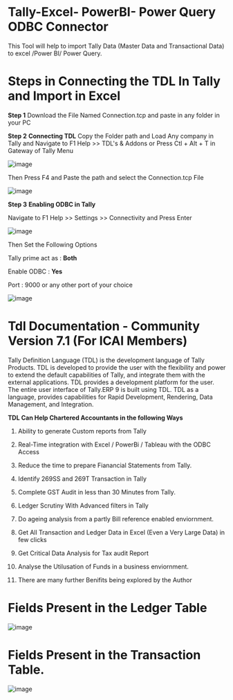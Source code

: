 # Tally-Excel- PowerBI- Power Query ODBC Connector

This Tool will help to import Tally Data (Master Data and Transactional Data) to excel /Power BI/ Power Query.

# Steps in Connecting the TDL In Tally and Import in Excel
**Step 1**
Download the File Named Connection.tcp and paste in any folder in your PC

**Step 2** **Connecting TDL**
Copy the Folder path and Load Any company in Tally and Navigate to F1 Help >> TDL's & Addons
or Press Ctl + Alt + T in Gateway of Tally Menu

![image](https://github.com/ramajayam-CA/Tally-Connector/assets/12751693/6ccaaf4b-13a6-4dad-9924-75402d64976e)

Then Press F4 and Paste the path and select the Connection.tcp File

![image](https://github.com/ramajayam-CA/Tally-Connector/assets/12751693/39f65fa3-8369-4611-82a9-2b799a367f18)

**Step 3** **Enabling ODBC in Tally**

Navigate to F1 Help >> Settings >> Connectivity and Press Enter

![image](https://github.com/ramajayam-CA/Tally-Connector/assets/12751693/3002cd7d-c011-416a-96de-0141e26ccb0d)


Then Set the Following Options

Tally prime act as : **Both**

Enable ODBC  : **Yes**

Port : 9000 or any other port of your choice

![image](https://github.com/ramajayam-CA/Tally-Connector/assets/12751693/512921e5-1acd-467b-867f-7e1818cf2dfe)






# Tdl Documentation - Community Version 7.1 (For ICAI Members)


Tally Definition Language (TDL) is the development language of Tally Products. TDL is developed to provide the user with the flexibility and power to extend the default capabilities of Tally, and integrate them with the external applications. TDL provides a development platform for the user. The entire user interface of Tally.ERP 9 is built using TDL. TDL as a language, provides capabilities for Rapid Development, Rendering, Data Management, and Integration.

**TDL Can Help Chartered Accountants in the following Ways**

1. Ability to generate Custom reports from Tally 

2. Real-Time integration with Excel / PowerBi / Tableau with the ODBC Access

3. Reduce the time to prepare Fianancial Statements from Tally.

4. Identify 269SS and 269T Transaction in Tally

5. Complete GST Audit in less than 30 Minutes from Tally.

6. Ledger Scrutiny With Advanced filters in Tally

7. Do ageing analysis from a partly Bill reference enabled enviornment.

8. Get All Transaction and Ledger Data in Excel (Even a Very Large Data) in few clicks

9. Get Critical Data Analysis for Tax audit Report

10. Analyse the Utilusation of Funds in a business enviornment.

11. There are many further Benifits being explored by the Author


# Fields Present in the Ledger Table

![image](https://github.com/ramajayam-CA/Tally-Connector/assets/12751693/993555b3-d60d-430e-8dee-ed1ab10a7263)


# Fields Present in the Transaction Table.

![image](https://github.com/ramajayam-CA/Tally-Connector/assets/12751693/536a3c9b-f271-4907-820c-50cee2853415)







